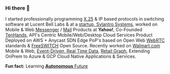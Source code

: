 ### Hi there 👋

I started professionally programming [X.25](https://en.wikipedia.org/wiki/X.25) & IP based protocols in switching software at Lucent Bell Labs & at a [startup, Sylantro Systems](https://www.linkedin.com/company/sylantro-systems/about/), worked on Mobile & Web [Messenger](https://en.wikipedia.org/wiki/Yahoo!_Messenger) / [Mail](https://en.wikipedia.org/wiki/Yahoo!_Mail) Products at **Yahoo!**, Co-Founded [TenHands](https://www.crunchbase.com/organization/tenhands#section-overview), API's Centric Mobile/Web/Desktop Cloud Services Product Deployed on AWS + Anycast SDN Edge PoP's based on Open Web [WebRTC](https://webrtc.org/) standards & [FreeSWITCH](https://freeswitch.org/) Open Source. Recently worked on [Walmart.com](https://www.walmart.com/) Mobile & Web, [Event-Driven, Real Time Data](https://www.confluent.io/blog/apache-kafka-item-setup/), [Retail Graph](https://medium.com/walmartlabs/retail-graph-walmarts-product-knowledge-graph-6ef7357963bc), Extending OnPrem to Azure & GCP Cloud Native Applications & Services.

**Fun fact:** Learning [**Autonomous** Future](https://github.com/ankumar/Autonomous) 

<!--
**ankumar/ankumar** is a ✨ _special_ ✨ repository because its `README.md` (this file) appears on your GitHub profile.

Here are some ideas to get you started:

- 🔭 I’m currently working on ...
- 🌱 I’m currently learning ...
- 👯 I’m looking to collaborate on ...
- 🤔 I’m looking for help with ...
- 💬 Ask me about ...
- 📫 How to reach me: ...
- 😄 Pronouns: ...
- ⚡ Fun fact: ...
-->
